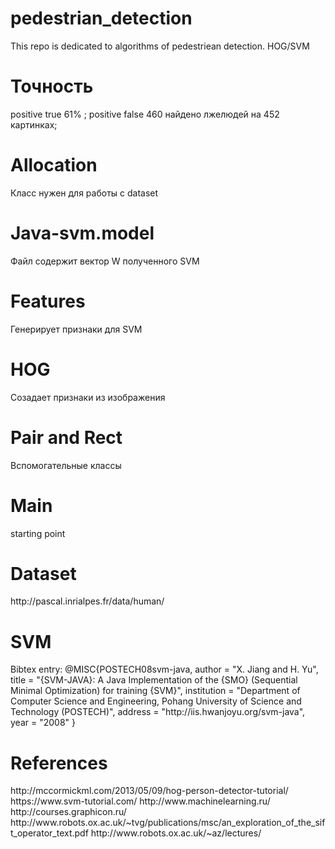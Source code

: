 # pedestrian_detection

This repo is dedicated to algorithms of pedestriean detection. HOG/SVM
<h1>Точность</h1>
positive true 61% ;
positive  false 460 найдено лжелюдей на  452 картинках;
<h1>Allocation</h1>
Класс нужен для работы с dataset
<h1>Java-svm.model</h1>
Файл содержит вектор W полученного SVM
<h1>Features</h1>
Генерирует признаки  для SVM 
<h1>HOG</h1>
Созадает признаки из изображения
<h1>Pair and Rect</h1>
Вспомогательные классы
<h1>Main</h1>
starting point
<h1>Dataset</h1>
http://pascal.inrialpes.fr/data/human/
<h1>SVM</h1>
Bibtex entry:
@MISC{POSTECH08svm-java, 
author = "X. Jiang and H. Yu", 
title = "{SVM-JAVA}: A Java Implementation of the {SMO} (Sequential Minimal Optimization) for training {SVM}",
institution = "Department of Computer Science and Engineering, Pohang University of Science and Technology (POSTECH)",
address = "http://iis.hwanjoyu.org/svm-java",
year = "2008" 
}
<h1>References</h1>
http://mccormickml.com/2013/05/09/hog-person-detector-tutorial/
https://www.svm-tutorial.com/
http://www.machinelearning.ru/
http://courses.graphicon.ru/
http://www.robots.ox.ac.uk/~tvg/publications/msc/an_exploration_of_the_sift_operator_text.pdf
http://www.robots.ox.ac.uk/~az/lectures/

